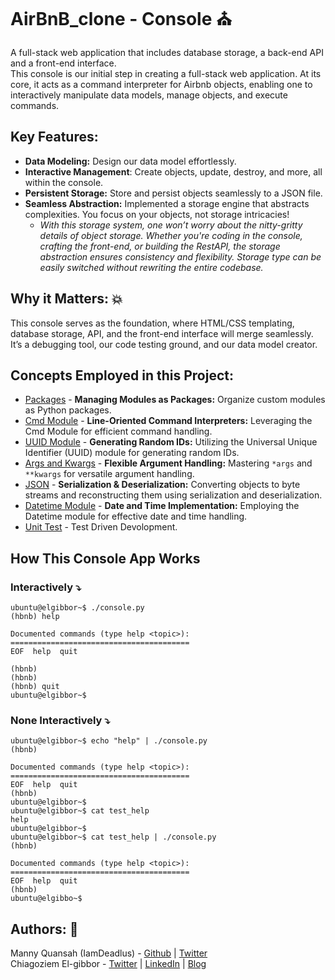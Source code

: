 # AirBnB_clone - Console ⛪
A full-stack web application that includes database storage, a back-end API and a front-end interface.  
This console is our initial step in creating a full-stack web application. At its core, it acts as a command interpreter for Airbnb objects, enabling one to interactively manipulate data models, manage objects, and execute commands.

## Key Features:  
- **Data Modeling:** Design our data model effortlessly.  
- **Interactive Management**: Create objects, update, destroy, and more, all within the console.   
- **Persistent Storage:** Store and persist objects seamlessly to a JSON file.  
- **Seamless Abstraction:** Implemented a storage engine that abstracts complexities. You focus on your objects, not storage intricacies!
    - _With this storage system, one won’t worry about the nitty-gritty details of object storage. Whether you're coding in the console, crafting the front-end, or building the RestAPI, the storage abstraction ensures consistency and flexibility. Storage type can be easily switched without rewriting the entire codebase._  
## Why it Matters: 💥 
This console serves as the foundation, where HTML/CSS templating, database storage, API, and the front-end interface will merge seamlessly. It’s a debugging tool, our code testing ground, and our data model creator.  
## Concepts Employed in this Project:  
- [Packages](https://docs.python.org/3.4/tutorial/modules.html#packages) - **Managing Modules as Packages:** Organize custom modules as Python packages.  
- [Cmd Module](https://docs.python.org/3.8/library/cmd.html#module-cmd) - **Line-Oriented Command Interpreters:** Leveraging the Cmd Module for efficient command handling.  
- [UUID Module](https://docs.python.org/3.8/library/uuid.html#module-uuid) - **Generating Random IDs:** Utilizing the Universal Unique Identifier (UUID) module for generating random IDs.  
- [Args and Kwargs](https://www.scaler.com/topics/python/args-and-kwargs-in-python/) - **Flexible Argument Handling:** Mastering `*args` and `**kwargs` for versatile argument handling.  
- [JSON](https://docs.python.org/3/library/json.html#module-json) - **Serialization & Deserialization:** Converting objects to byte streams and reconstructing them using serialization and deserialization.  
- [Datetime Module](https://docs.python.org/3.8/library/datetime.html#module-datetime) - **Date and Time Implementation:** Employing the Datetime module for effective date and time handling.
- [Unit Test](https://realpython.com/python-testing/) - Test Driven Devolopment.
## How This Console App Works  
### Interactively ⤵️
```
ubuntu@elgibbor~$ ./console.py
(hbnb) help

Documented commands (type help <topic>):
========================================
EOF  help  quit

(hbnb) 
(hbnb) 
(hbnb) quit
ubuntu@elgibbor~$
```
### None Interactively ⤵️  
```
ubuntu@elgibbor~$ echo "help" | ./console.py
(hbnb)

Documented commands (type help <topic>):
========================================
EOF  help  quit
(hbnb) 
ubuntu@elgibbor~$
ubuntu@elgibbor~$ cat test_help
help
ubuntu@elgibbor~$
ubuntu@elgibbor~$ cat test_help | ./console.py
(hbnb)

Documented commands (type help <topic>):
========================================
EOF  help  quit
(hbnb) 
ubuntu@elgibbo~$
```
## Authors: 🧠  
Manny Quansah (IamDeadlus) - [Github](https://github.com/IamDaedalus?tab=repositories) | [Twitter](https://twitter.com/daedalus_here)  
Chiagoziem El-gibbor - [Twitter](https://twitter.com/Chi_Elgibbor) | [LinkedIn](https://www.linkedin.com/in/elgibbor/) | [Blog](https://hashnode.com/@Elgibbor)
